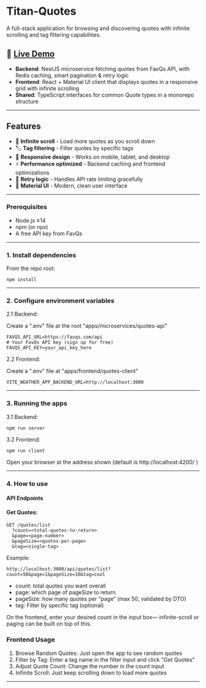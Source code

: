 # Titan-Quotes

A full-stack application for browsing and discovering quotes with infinite scrolling and tag filtering capabilities.

## 🚀 [Live Demo](https://quotes-of-the-day.onrender.com/)

- **Backend**: NestJS microservice fetching quotes from FavQs API, with Redis caching, smart pagination & retry logic
- **Frontend**: React + Material UI client that displays quotes in a responsive grid with infinite scrolling
- **Shared**: TypeScript interfaces for common Quote types in a monorepo structure

---

## Features

- 🔄 **Infinite scroll** - Load more quotes as you scroll down
- 🏷️ **Tag filtering** - Filter quotes by specific tags
- 📱 **Responsive design** - Works on mobile, tablet, and desktop
- ⚡ **Performance optimized** - Backend caching and frontend optimizations
- 🔁 **Retry logic** - Handles API rate limiting gracefully
- 🎨 **Material UI** - Modern, clean user interface

---

### Prerequisites

- Node.js ≥14
- npm (or npx)
- A free API key from FavQs

---

### 1. Install dependencies

From the repo root:

```
npm install
```

---

### 2. Configure environment variables

2.1 Backend:

Create a ".env" file at the root "apps/microservices/quotes-api"

```
FAVQS_API_URL=https://favqs.com/api
# Your FavQs API key (sign up for free)
FAVQS_API_KEY=your_api_key_here
```

2.2 Frontend:

Create a ".env" file at "apps/frontend/quotes-client"

```
VITE_WEATHER_APP_BACKEND_URL=http://localhost:3000
```

---

### 3. Running the apps

3.1 Backend:

```
npm run server
```

3.2 Frontend:

```
npm run client
```

Open your browser at the address shown (default is http://localhost:4200/ )

---

### 4. How to use

#### API Endpoints

#### Get Quotes:

```
GET /quotes/list
  ?count=<total-quotes-to-return>
  &page=<page-number>
  &pageSize=<quotes-per-page>
  &tag=<single-tag>
```

Example:

```
http://localhost:3000/api/quotes/list?count=50&page=1&pageSize=10&tag=cool
```

- count: total quotes you want overall
- page: which page of pageSize to return
- pageSize: how many quotes per “page” (max 50, validated by DTO)
- tag: Filter by specific tag (optional)

On the frontend, enter your desired count in the input box— infinite-scroll or paging can be built on top of this.

### Frontend Usage

1. Browse Random Quotes: Just open the app to see random quotes
2. Filter by Tag: Enter a tag name in the filter input and click "Get Quotes"
3. Adjust Quote Count: Change the number in the count input
4. Infinite Scroll: Just keep scrolling down to load more quotes

---
